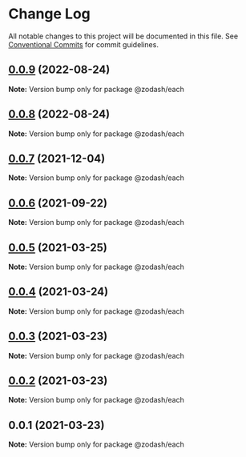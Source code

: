 # Change Log

All notable changes to this project will be documented in this file.
See [Conventional Commits](https://conventionalcommits.org) for commit guidelines.

## [0.0.9](https://github.com/zcorky/zodash/compare/@zodash/each@0.0.8...@zodash/each@0.0.9) (2022-08-24)

**Note:** Version bump only for package @zodash/each





## [0.0.8](https://github.com/zcorky/zodash/compare/@zodash/each@0.0.7...@zodash/each@0.0.8) (2022-08-24)

**Note:** Version bump only for package @zodash/each





## [0.0.7](https://github.com/zcorky/zodash/compare/@zodash/each@0.0.6...@zodash/each@0.0.7) (2021-12-04)

**Note:** Version bump only for package @zodash/each





## [0.0.6](https://github.com/zcorky/zodash/compare/@zodash/each@0.0.5...@zodash/each@0.0.6) (2021-09-22)

**Note:** Version bump only for package @zodash/each





## [0.0.5](https://github.com/zcorky/zodash/compare/@zodash/each@0.0.4...@zodash/each@0.0.5) (2021-03-25)

**Note:** Version bump only for package @zodash/each





## [0.0.4](https://github.com/zcorky/zodash/compare/@zodash/each@0.0.3...@zodash/each@0.0.4) (2021-03-24)

**Note:** Version bump only for package @zodash/each





## [0.0.3](https://github.com/zcorky/zodash/compare/@zodash/each@0.0.2...@zodash/each@0.0.3) (2021-03-23)

**Note:** Version bump only for package @zodash/each





## [0.0.2](https://github.com/zcorky/zodash/compare/@zodash/each@0.0.1...@zodash/each@0.0.2) (2021-03-23)

**Note:** Version bump only for package @zodash/each





## 0.0.1 (2021-03-23)

**Note:** Version bump only for package @zodash/each
